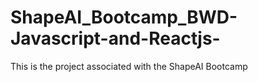 # ShapeAI_Bootcamp_BWD-Javascript-and-Reactjs-
This is the project associated with the ShapeAI Bootcamp
